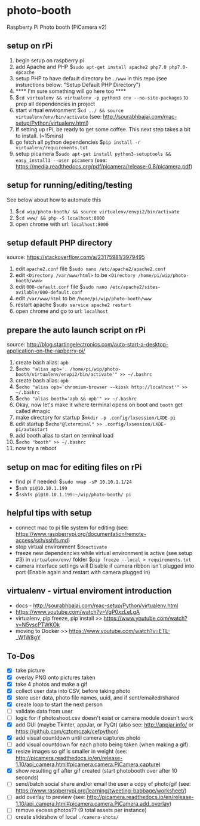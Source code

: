 # photo-booth
Raspberry Pi Photo booth (PiCamera v2)

## setup on rPi
1. begin setup on raspberry pi
1. add Apache and PHP $`sudo apt-get install apache2 php7.0 php7.0-opcache`
1. setup PHP to have default directory be `./www` in this repo (see insturctions below: "Setup Default PHP Directory")
1. **** I'm sure something will go here too ****
1. $`cd virtualenv && virtualenv -p python3 env --no-site-packages` to prep all dependencies in project
1. start virtual environment $`cd ../ && source virtualenv/env/bin/activate` (see: http://sourabhbajaj.com/mac-setup/Python/virtualenv.html)
1. If setting up rPi, be ready to get some coffee. This next step takes a bit to install. (~15mins)
1. go fetch all python dependencies $`pip install -r virtualenv/requirements.txt`
1. setup picamera $`sudo apt-get install python3-setuptools && easy_install3 --user picamera` (see: https://media.readthedocs.org/pdf/picamera/release-0.8/picamera.pdf)

## setup for running/editing/testing
See below about how to automate this
1. $`cd wip/photo-booth/ && source virtualenv/envpi2/bin/activate`
1. $`cd www/ && php -S localhost:8000`
1. open chrome with url: `localhost:8000`

## setup default PHP directory
source: https://stackoverflow.com/a/23175981/3979495
1. edit `apache2.conf` file $`sudo nano /etc/apache2/apache2.conf`
1. edit `<Directory /var/www/html>` to be `<Directory /home/pi/wip/photo-booth/www>`
1. edit `000-default.conf` file $`sudo nano /etc/apache2/sites-avilable/000-default.conf`
1. edit `/var/www/html` to be `/home/pi/wip/photo-booth/www`
1. restart apache $`sudo service apache2 restart`
1. open chrome and go to url: `localhost`

## prepare the auto launch script on rPi
source: http://blog.startingelectronics.com/auto-start-a-desktop-application-on-the-rapberry-pi/
1. create bash alias: `apb`
1. $`echo "alias apb='. /home/pi/wip/photo-booth/virtualenv/envpi2/bin/activate'" >> ~/.bashrc`
1. create bash alias: `opb`
1. $`echo "alias opb='chromium-browser --kiosk http://localhost'" >> ~/.bashrc`
1. $`echo "alias booth='apb && opb'" >> ~/.bashrc`
1. Okay, now let's make it where terminal opens on boot and `booth` get called #magic
1. make directory for startup $`mkdir -p .config/lxsession/LXDE-pi`
1. edit startup $`echo"@lxterminal" >> .config/lxsession/LXDE-pi/autostart`
1. add booth alias to start on terminal load
1. $`echo "booth" >> ~/.bashrc`
1. now try a reboot

## setup on mac for editing files on rPi
- find pi if needed: $`sudo nmap -sP 10.10.1.1/24`
- $`ssh pi@10.10.1.199`
- $`sshfs pi@10.10.1.199:~/wip/photo-booth/ pi`

## helpful tips with setup
- connect mac to pi file system for editing (see: https://www.raspberrypi.org/documentation/remote-access/ssh/sshfs.md)
- stop virtual environment $`deactivate`
- freeze new dependencies while virtual environment is active (see setup #3) in `virtualenv/env/` folder $`pip freeze --local > requirements.txt`
- camera interface settings will Disable if camera ribbon isn't plugged into port (Enable again and restart with camera plugged in)

## virtualenv - virtual enviroment introduction
- docs - http://sourabhbajaj.com/mac-setup/Python/virtualenv.html
- https://www.youtube.com/watch?v=VgP0xzLeLgA
- virtualenv, pip freeze, pip install >> https://www.youtube.com/watch?v=N5vscPTWKOk
- moving to Docker >> https://www.youtube.com/watch?v=ETL-_W1W8gY

## To-Dos
- [X] take picture
- [X] overlay PNG onto pictures taken
- [X] take 4 photos and make a gif
- [X] collect user data into CSV, before taking photo
- [X] store user data, photo file names, uuid, and if sent/emailed/shared
- [X] create loop to start the next person
- [ ] validate data from user
- [ ] logic for if photoshoot.csv doesn't exist or camera module doesn't work
- [X] add GUI (maybe Tkinter, appJar, or PyQt) (also see: http://appjar.info/ or https://github.com/cztomczak/cefpython)
- [X] add visual countdown until camera captures photo
- [ ] add visual countdown for each photo being taken (when making a gif)
- [X] resize images so gif is smaller in weight (see: http://picamera.readthedocs.io/en/release-1.10/api_camera.html#picamera.camera.PiCamera.capture)
- [X] show resulting gif after gif created (start photobooth over after 10 seconds)
- [ ] send/batch social share and/or email the user a copy of photo/gif (see: https://www.raspberrypi.org/learning/tweeting-babbage/worksheet/)
- [ ] add overlay to preview (see: http://picamera.readthedocs.io/en/release-1.10/api_camera.html#picamera.camera.PiCamera.add_overlay)
- [ ] remove excess photos?? (9 total assets per instance)
- [ ] create slideshow of local `./camera-shots/`
